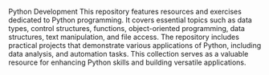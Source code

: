 Python Development
This repository features resources and exercises dedicated to Python programming. It covers essential topics such as data types, control structures, functions, object-oriented programming, data structures, text manipulation, and file access. The repository includes practical projects that demonstrate various applications of Python, including data analysis, and automation tasks. This collection serves as a valuable resource for enhancing Python skills and building versatile applications.
